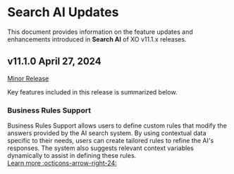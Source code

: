 # Search AI Updates

This document provides information on the feature updates and enhancements introduced in **Search AI** of XO v11.1.x releases.

## v11.1.0 April 27, 2024

<u>Minor Release</u>

Key features included in this release is summarized below.

### Business Rules Support

Business Rules Support allows users to define custom rules that modify the answers provided by the AI search system. By using contextual data specific to their needs, users can create tailored rules to refine the AI's responses. The system also suggests relevant context variables dynamically to assist in defining these rules.  
[Learn more :octicons-arrow-right-24:](../../searchai/business-rules.md)
